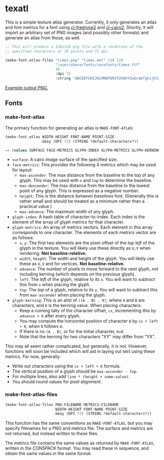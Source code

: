 # texatl

This is a simple texture atlas generator.  Currently, it only
generates an atlas and font metrics for a font using
[cl-freetype2](https://github.com/rpav/cl-freetype2) and
[cl-cairo2](https://github.com/rpav/cl-cairo2).  Shortly, it will
import an arbitrary set of PNG images (and possibly other formats) and
generate an atlas from those, as well.

```lisp
;; This will produce a 128x128 png file with a rendition of the
;; specified characters at 18 points and 72 dpi.

(make-font-atlas-files "times.png" "times.met" 128 128
                       "/user/share/fonts/corefonts/times.ttf"
                       18
                       :dpi 72
                       :string "ABCDEFGHIJKLMNOPQRSTUVWXYZabcdefghijklmnopqrstuvwxyz0123456789.,;:?!@#$%^&*()-_<>'\"$[] ")
```

[Example output PNG.](http://ogmo.mephle.net/times.png)

## Fonts

### make-font-atlas

The primary function for generating an atlas is `MAKE-FONT-ATLAS`:

```lisp
(make-font-atlas WIDTH HEIGHT FONT-NAME POINT-SIZE
                 &key (DPI 72) (STRING *default-characters*))

=> (values SURFACE FACE-METRICS GLYPH-INDEX GLYPH-METRICS GLYPH-KERNING)
```

* `surface`: A cairo *image* surface of the specified size.
* `face-metrics`: This provides the following 4 metrics which may be
  used for layout:
    - `max-ascender`: The max distance from the baseline to the top of
      any glyph.  This may be used with `x` and `top` to determine the
      baseline.
    - `max-descender`: The max distance from the baseline to the lowest
      point of any glyph.  This is expressed as a negative number.
    - `height`: This is the distance *between baselines* font.
      (Generally this is rather small and should be treated as a
      minimum rather than a practical value.)
    - `max-advance`: The maximum width of any glyph.
* `glyph-index`: A hash table of character-to-index.  Each index is
  the element of the array of glyph metrics for that character.
* `glyph-metrics`: An array of metrics vectors.  Each element in this
  array corresponds to one character.  The elements of each metrics
  vector are as follows:
    - `x`, `y`: The first two elements are the pixel-offset of the *top
      left* of the glyph in the texture.  You will likely use these
      directly as `U,V` when rendering.  **Not baseline-relative.**
    - `width`, `height`: The width and height of the glyph.  You will
      likely use these as `U,V` and for vertices.  **Not
      baseline-relative.**
    - `advance`: The number of pixels to move forward to the next
      glyph, *not* including kerning (which depends on the previous
      glyph).
    - `left`: The *left* of the glyph, relative to its `x`.  You will
      want to *subtract* this from `x` when placing the glyph.
    - `top`: The *top* of a glyph, relative to its `y`.  You will want
      to *subtract* this from `max-ascender` when placing the glyph.
* `glyph-kerning`: This is an alist of `((A . B) . K)`, where `A` and
  `B` are characters, and `K` is the kerning value.  When placing
  characters:
    - Keep a running tally of the character offset, `cx`, incrementing
      this by `advance + K` after every glyph.
    - You may compute the horizontal position of character `B` by
      `cx + left + K`, when `B` follows `A`.
    - If there is no `(A . B)`, or for the initial character, `K=0`.
    - Note that the kerning for two characters "XY" may differ from
      "YX".

This may all seem rather complicated, but generally, it is not.
However, functions will soon be included which will aid in laying out
text using these metrics.  For now, generally:

* Write out characters using the `cx + left + K` formula.
* The vertical position of a glyph should be `max-ascender - top`.
* For multiple lines, also add `line * (height + some-value)`.
* You should round values for pixel alignment.

### make-font-atlas-files

```lisp
(make-font-atlas-files PNG-FILENAME METRICS-FILENAME
                       WIDTH HEIGHT FONT-NAME POINT-SIZE
                       &key (DPI 72) (STRING *default-characters*))
```

This function has the same conventions as `MAKE-FONT-ATLAS`, but you
may specify filenames for a PNG and metrics file.  The surface and
metrics are not returned, but instead written to these files.

The metrics file contains the same values as returned by
`MAKE-FONT-ATLAS`, written in the CONSPACK format.  You may read these
in sequence, and obtain the same values in the same format.
